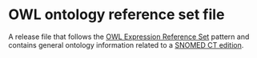 # OWL ontology reference set file

A release file that follows the [OWL Expression Reference Set](5.2.1.9-OWL-Expression-Reference-Set_66486617.html) pattern and contains general ontology information related to a [SNOMED CT edition](https://confluence.ihtsdotools.org/display/DOCGLOSS/SNOMED+CT+edition "Glossary link: SNOMED CT edition").

